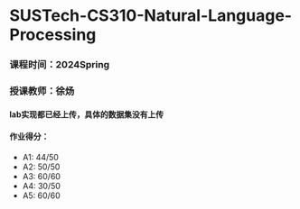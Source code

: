 # SUSTech-CS310-Natural-Language-Processing
### 课程时间：2024Spring
### 授课教师：徐炀
#### lab实现都已经上传，具体的数据集没有上传
#### 作业得分：
- A1: 44/50
- A2: 50/50
- A3: 60/60
- A4: 30/50
- A5: 60/60
